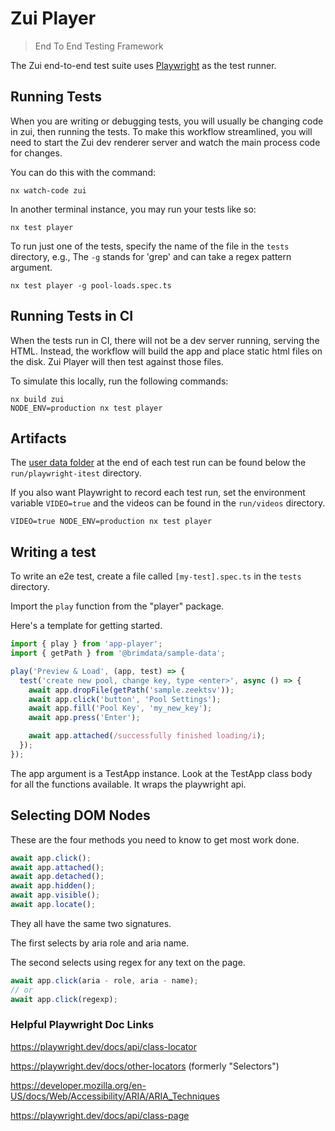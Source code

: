 # Zui Player

> End To End Testing Framework

The Zui end-to-end test suite uses [Playwright](https://playwright.dev/) as the test runner.

## Running Tests

When you are writing or debugging tests, you will usually be changing code in zui, then running the tests. To make this workflow streamlined, you will need to start the Zui dev renderer server and watch the main process code for changes.

You can do this with the command:

```
nx watch-code zui
```

In another terminal instance, you may run your tests like so:

```
nx test player
```

To run just one of the tests, specify the name of the file in the `tests` directory, e.g., The `-g` stands for 'grep' and can take a regex pattern argument.

```
nx test player -g pool-loads.spec.ts
```

## Running Tests in CI

When the tests run in CI, there will not be a dev server running, serving the HTML. Instead, the workflow will build the app and place static html files on the disk. Zui Player will then test against those files.

To simulate this locally, run the following commands:

```
nx build zui
NODE_ENV=production nx test player
```

## Artifacts

The [user data folder](https://zui.brimdata.io/docs/support/Filesystem-Paths#user-data) at the end of each test run can be found below the `run/playwright-itest` directory.

If you also want Playwright to record each test run, set the environment variable `VIDEO=true` and the videos can be found in the `run/videos` directory.

```
VIDEO=true NODE_ENV=production nx test player
```

## Writing a test

To write an e2e test, create a file called `[my-test].spec.ts` in the `tests` directory.

Import the `play` function from the "player" package.

Here's a template for getting started.

```ts
import { play } from 'app-player';
import { getPath } from '@brimdata/sample-data';

play('Preview & Load', (app, test) => {
  test('create new pool, change key, type <enter>', async () => {
    await app.dropFile(getPath('sample.zeektsv'));
    await app.click('button', 'Pool Settings');
    await app.fill('Pool Key', 'my_new_key');
    await app.press('Enter');

    await app.attached(/successfully finished loading/i);
  });
});
```

The app argument is a TestApp instance. Look at the TestApp class body for all the functions available. It wraps the playwright api.

## Selecting DOM Nodes

These are the four methods you need to know to get most work done.

```ts
await app.click();
await app.attached();
await app.detached();
await app.hidden();
await app.visible();
await app.locate();
```

They all have the same two signatures.

The first selects by aria role and aria name.

The second selects using regex for any text on the page.

```ts
await app.click(aria - role, aria - name);
// or
await app.click(regexp);
```

### Helpful Playwright Doc Links

https://playwright.dev/docs/api/class-locator

https://playwright.dev/docs/other-locators (formerly "Selectors")

https://developer.mozilla.org/en-US/docs/Web/Accessibility/ARIA/ARIA_Techniques

https://playwright.dev/docs/api/class-page
